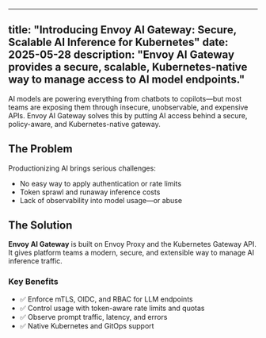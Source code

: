 
---
title: "Introducing Envoy AI Gateway: Secure, Scalable AI Inference for Kubernetes"
date: 2025-05-28
description: "Envoy AI Gateway provides a secure, scalable, Kubernetes-native way to manage access to AI model endpoints."
---

AI models are powering everything from chatbots to copilots—but most teams are exposing them through insecure, unobservable, and expensive APIs. Envoy AI Gateway solves this by putting AI access behind a secure, policy-aware, and Kubernetes-native gateway.

## The Problem

Productionizing AI brings serious challenges:

- No easy way to apply authentication or rate limits
- Token sprawl and runaway inference costs
- Lack of observability into model usage—or abuse

## The Solution

**Envoy AI Gateway** is built on Envoy Proxy and the Kubernetes Gateway API. It gives platform teams a modern, secure, and extensible way to manage AI inference traffic.

### Key Benefits

- ✅ Enforce mTLS, OIDC, and RBAC for LLM endpoints
- ✅ Control usage with token-aware rate limits and quotas
- ✅ Observe prompt traffic, latency, and errors
- ✅ Native Kubernetes and GitOps support
